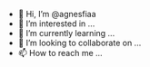- 👋 Hi, I’m @agnesfiaa
- 👀 I’m interested in ...
- 🌱 I’m currently learning ...
- 💞️ I’m looking to collaborate on ...
- 📫 How to reach me ...

<!---
agnesfiaa/agnesfiaa is a ✨ special ✨ repository because its `README.md` (this file) appears on your GitHub profile.
You can click the Preview link to take a look at your changes.
--->
